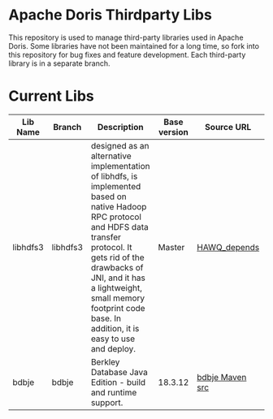 <!--
Licensed to the Apache Software Foundation (ASF) under one
or more contributor license agreements.  See the NOTICE file
distributed with this work for additional information
regarding copyright ownership.  The ASF licenses this file
to you under the Apache License, Version 2.0 (the
"License"); you may not use this file except in compliance
with the License.  You may obtain a copy of the License at

  http://www.apache.org/licenses/LICENSE-2.0

Unless required by applicable law or agreed to in writing,
software distributed under the License is distributed on an
"AS IS" BASIS, WITHOUT WARRANTIES OR CONDITIONS OF ANY
KIND, either express or implied.  See the License for the
specific language governing permissions and limitations
under the License.
-->

# Apache Doris Thirdparty Libs

This repository is used to manage third-party libraries used in Apache Doris. Some libraries have not been maintained for a long time, so fork into this repository for bug fixes and feature development. Each third-party library is in a separate branch.

# Current Libs

| Lib Name | Branch   | Description                                                  | Base version | Source URL                                                   | Latest Tag |
| -------- | -------- | ------------------------------------------------------------ | ------------ | ------------------------------------------------------------ | ---------- |
| libhdfs3 | libhdfs3 | designed as an alternative implementation of libhdfs, is implemented based on native Hadoop RPC protocol and HDFS data transfer protocol. It gets rid of the drawbacks of JNI, and it has a lightweight, small memory footprint code base. In addition, it is easy to use and deploy. | Master       | [HAWQ_depends](https://github.com/apache/hawq/tree/master/depends/libhdfs3) | V2.3.1     |
| bdbje    | bdbje    | Berkley Database Java Edition - build and runtime support.   | 18.3.12      | [bdbje Maven src](https://search.maven.org/artifact/com.sleepycat/je/18.3.12/jar) | 18.3.13    |
